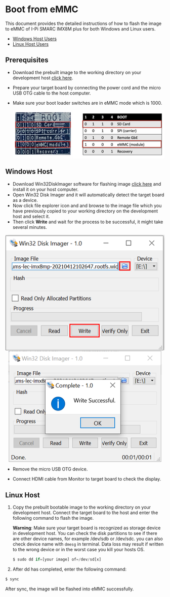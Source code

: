 # Boot from eMMC
<div class = "bullets">
This document provides the detailed instructions of how to flash the image to eMMC of I-Pi SMARC IMX8M plus for both Windows and Linux users.

* [Windows Host Users](#Windows-Host)
* [Linux Host Users](#Linux-Host)    

## **Prerequisites**

- Download the prebuilt image to the working directory on your development host [click here](https://www.ipi.wiki/pages/downloads-imx8mplus).

- Prepare your target board by connecting the power cord and the micro USB OTG cable to the host computer.

- Make sure your boot loader switches are in eMMC mode which is 1000.

  <img src="HowToFlashImageeMMC.assets\Boot_loadert.png" alt="logo" style="zoom:100%; margin-left: auto; margin-right: auto; display: block;" />

## Windows Host

- Download Win32DiskImager software for flashing image [click here](https://win32diskimager.download/) and install it on your host computer.
- Open Win32 Disk Imager and it will automatically detect the target board as a device.
- Now click file explorer icon and and browse to the image file which you have previously copied to your working directory on the development host and select it.
- Then click **Write** and wait for the process to be successful, it might take several minutes.

<img src="HowToFlashImageeMMC.assets\win32_1.PNG" alt="logo" style="zoom:100%; margin-left: auto; margin-right: auto; display: block;" />

  <img src="HowToFlashImageeMMC.assets\win32_2.PNG" alt="logo" style="zoom:100%; margin-left: auto; margin-right: auto; display: block;" />


- Remove the micro USB OTG device.


-  Connect HDMI cable from Monitor to target board to check the display.

## Linux Host

1. Copy the prebuilt bootable image to the working directory on your development host. Connect the target board to the host and enter the following command to flash the image.

   **Warning**: Make sure your target board is recognized as storage device in development host. You can check the disk partitions to see if there are other device names, for example /dev/sdb or /dev/sdc. you can also check device name with ``` dmesg ``` in terminal. Data loss may result if written to the wrong device or in the worst case you kill your hosts OS.

   ```python
   $ sudo dd if=[your image] of=/dev/sd[x]
   ```

2. After dd has completed, enter the following command:

```python
$ sync
```

After sync, the image will be flashed into eMMC successfully. 

</div>